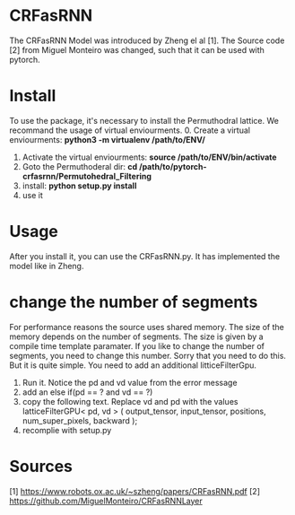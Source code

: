 # CRFasRNN
The CRFasRNN Model was introduced by Zheng el al [1]. The Source code [2] from Miguel Monteiro was changed, such that it can be used with pytorch.

# Install
To use the package, it's necessary to install the Permuthodral lattice. We recommand the usage of virtual enviourments. 
0. Create a virtual enviourments: **python3 -m virtualenv /path/to/ENV/**
1. Activate the virtual enviourments: **source /path/to/ENV/bin/activate**
2. Goto the Permuthoderal dir: **cd /path/to/pytorch-crfasrnn/Permutohedral_Filtering**
3. install: **python setup.py install**
4. use it

# Usage 
After you install it, you can use the CRFasRNN.py. It has implemented the model like in Zheng. 

# change the number of segments
For performance reasons the source uses shared memory. The size of the memory depends on the number of segments. The size is given by a compile time template paramater. If you like to change the number of segments, you need to change this number. Sorry that you need to do this. But it is quite simple. You need to add an additional litticeFilterGpu.
1. Run it. Notice the pd and vd value from the error message
2. add an else if(pd == ? and vd == ?)
3. copy the following text. Replace vd and pd with the values
                latticeFilterGPU<
                    pd,
                    vd
                >
                (
                    output_tensor,
                    input_tensor,
                    positions,
                    num_super_pixels,
                    backward
                );
4. recomplie  with setup.py

# Sources 
[1] https://www.robots.ox.ac.uk/~szheng/papers/CRFasRNN.pdf
[2] https://github.com/MiguelMonteiro/CRFasRNNLayer

